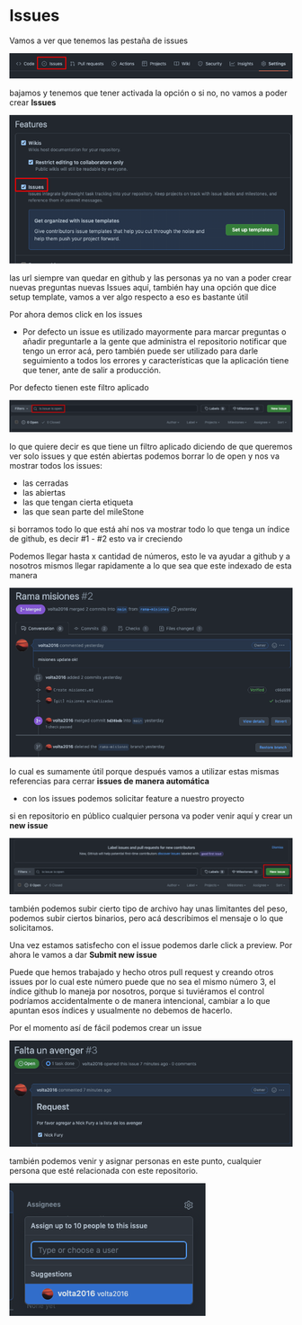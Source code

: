 # Issues

Vamos a ver que tenemos las pestaña de issues

![issues](/images/issues.png)

bajamos y tenemos que tener activada la opción o si no, no vamos a poder crear **Issues**

![check-issue](/images/check-issue.png)

las url siempre van quedar en github y las personas ya no van a poder crear nuevas preguntas nuevas Issues aquí, también hay una opción que dice setup template, vamos a ver algo respecto a eso es bastante útil

Por ahora demos click en los issues

- Por defecto un issue es utilizado mayormente para marcar preguntas o añadir preguntarle a la gente que administra el repositorio notificar que tengo un error acá, pero también puede ser utilizado para darle seguimiento a todos los errores y características que la aplicación tiene que tener, ante de salir a producción.

Por defecto tienen este filtro aplicado

![open-issues](/images/open-issues.png)

lo que quiere decir es que tiene un filtro aplicado diciendo de que queremos ver solo issues y que estén abiertas podemos borrar lo de open y nos va mostrar todos los issues:

- las cerradas
- las abiertas
- las que tengan cierta etiqueta
- las que sean parte del mileStone

si borramos todo lo que está ahí nos va mostrar todo lo que tenga un índice de github, es decir #1 - #2 esto va ir creciendo

Podemos llegar hasta x cantidad de números, esto le va ayudar a github y a nosotros mismos llegar rapidamente a lo que sea que este indexado de esta manera

![index](/images/index.png)

lo cual es sumamente útil porque después vamos a utilizar estas mismas referencias para cerrar **issues de manera automática**

- con los issues podemos solicitar feature a nuestro proyecto

si en repositorio en público cualquier persona va poder venir aquí
y crear un **new issue**

![index](/images/new-issue.png)

también podemos subir cierto tipo de archivo hay unas limitantes del peso, podemos subir ciertos binarios, pero acá describimos el mensaje o lo que solicitamos.

Una vez estamos satisfecho con el issue podemos darle click a preview. Por ahora le vamos a dar **Submit new issue**

Puede que hemos trabajado y hecho otros pull request y creando otros issues por lo cual este número puede que no sea el mismo número 3, el índice github lo maneja por nosotros, porque si tuviéramos el control podríamos accidentalmente o de manera intencional, cambiar a lo que apuntan esos índices y usualmente no debemos de hacerlo.

Por el momento así de fácil podemos crear un issue

![issue-3](/images/issue-3.png)

también podemos venir y asignar personas en este punto, cualquier persona que esté relacionada con este repositorio.

![asssignees](/images/asssignees.png)
